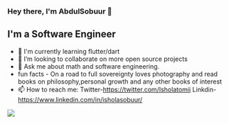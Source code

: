 ### Hey there, I'm AbdulSobuur 👋

## I'm a Software Engineer

- 🔭 I'm currently learning flutter/dart
- 👯 I’m looking to collaborate on more open source projects
-  💬 Ask me about math and software engineering.
-  fun facts - On a road to full sovereignty loves photography and read books on philosophy,personal growth and any other books of interest
- 📫 How to reach me: Twitter-https://twitter.com/Isholatomii Linkdin-https://www.linkedin.com/in/isholasobuur/

<img src= "https://github-readme-stats.vercel.app/api?username=t-bolt&&show_icons=true&title_color=ffffff&icon_color=bb2acf&text_color=daf7dc&bg_color=808080">

